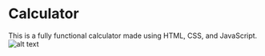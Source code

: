 # Calculator
This is a fully functional calculator made using HTML, CSS, and JavaScript. 
![alt text](https://github.com/[ibrahim-work]/[Calculator]/blob/[calculator_demo_image]/image.jpg?raw=true)
